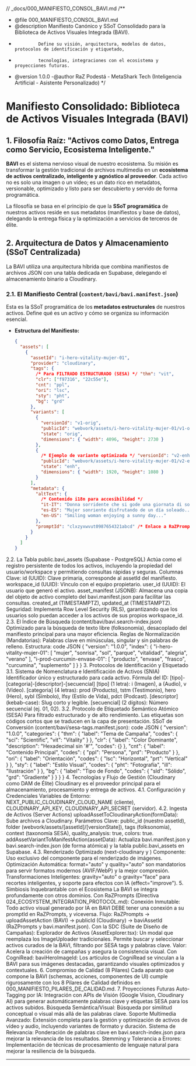 // _docs/000_MANIFIESTO_CONSOL_BAVI.md
/**
- @file 000_MANIFIESTO_CONSOL_BAVI.md
- @description Manifiesto Canónico y SSoT Consolidado para la Biblioteca de Activos Visuales Integrada (BAVI).
-              Define su visión, arquitectura, modelos de datos, protocolos de identificación y etiquetado,
-              tecnologías, integraciones con el ecosistema y proyecciones futuras.
- @version 1.0.0
  -@author RaZ Podestá - MetaShark Tech (Inteligencia Artificial - Asistente Personalizado)
  */

# Manifiesto Consolidado: Biblioteca de Activos Visuales Integrada (BAVI)

## 1. Filosofía Raíz: "Activos como Datos, Entrega como Servicio, Ecosistema Inteligente."

**BAVI** es el sistema nervioso visual de nuestro ecosistema. Su misión es transformar la gestión tradicional de archivos multimedia en un **ecosistema de activos centralizado, inteligente y agnóstico al proveedor**. Cada activo no es solo una imagen o un vídeo; es un dato rico en metadatos, versionable, optimizado y listo para ser descubierto y servido de forma programática.

La filosofía se basa en el principio de que la **SSoT programática** de nuestros activos reside en sus metadatos (manifiestos y base de datos), delegando la entrega física y la optimización a servicios de terceros de élite.

## 2. Arquitectura de Datos y Almacenamiento (SSoT Centralizada)

La BAVI utiliza una arquitectura híbrida que combina manifiestos de archivos JSON con una tabla dedicada en Supabase, delegando el almacenamiento binario a Cloudinary.

### 2.1. El Manifiesto Central (`content/bavi/bavi.manifest.json`)

Esta es la SSoT programática de los **metadatos estructurales** de nuestros activos. Define qué es un activo y cómo se organiza su información esencial.

- **Estructura del Manifiesto:**
  ```json
  {
    "assets": [
      {
        "assetId": "i-hero-vitality-mujer-01",
        "provider": "cloudinary",
        "tags": {
          /* Para FILTRADO ESTRUCTURADO (SESA) */ "thm": "vit",
          "clr": ["f97316", "22c55e"],
          "cnt": "ppl",
          "ori": "lsc",
          "sty": "pht",
          "bg": "grd"
        },
        "variants": [
          {
            "versionId": "v1-orig",
            "publicId": "webvork/assets/i-hero-vitality-mujer-01/v1-original",
            "state": "orig",
            "dimensions": { "width": 4096, "height": 2730 }
          },
          {
            /* Ejemplo de variante optimizada */ "versionId": "v2-enh-16-9",
            "publicId": "webvork/assets/i-hero-vitality-mujer-01/v2-enhanced-16-9",
            "state": "enh",
            "dimensions": { "width": 1920, "height": 1080 }
          }
        ],
        "metadata": {
          "altText": {
            /* Contenido i18n para accesibilidad */
            "it-IT": "Donna sorridente che si gode una giornata di sole...",
            "es-ES": "Mujer sonriente disfrutando de un día soleado...",
            "en-US": "Smiling woman enjoying a sunny day..."
          },
          "promptId": "clxzyxwvut0987654321abcd" /* Enlace a RaZPrompts */
        }
      }
    ]
  }
2.2. La Tabla public.bavi_assets (Supabase - PostgreSQL)
Actúa como el registro persistente de todos los activos, incluyendo la propiedad del usuario/workspace y permitiendo consultas rápidas y seguras.
Columnas Clave:
id (UUID): Clave primaria, corresponde al assetId del manifiesto.
workspace_id (UUID): Vínculo con el equipo propietario.
user_id (UUID): El usuario que generó el activo.
asset_manifest (JSONB): Almacena una copia del objeto de activo completo del bavi.manifest.json para facilitar las consultas.
created_at (TIMESTAMPTZ), updated_at (TIMESTAMPTZ).
Seguridad: Implementa Row Level Security (RLS), garantizando que los usuarios solo puedan acceder a los activos de sus propios workspace_id.
2.3. El Índice de Búsqueda (content/bavi/bavi.search-index.json)
Optimizado para la búsqueda de texto libre (folksonomía), desacoplado del manifiesto principal para una mayor eficiencia.
Reglas de Normalización (Mandatorias): Palabras clave en minúsculas, singular y sin palabras de relleno.
Estructura:
code
JSON
{
  "version": "1.0.0",
  "index": {
    "i-hero-vitality-mujer-01": [
      "mujer",
      "sonrisa",
      "sol",
      "parque",
      "vitalidad",
      "alegria",
      "verano"
    ],
    "i-prod-curcumin-envase-01": [
      "producto",
      "envase",
      "frasco",
      "curcumina",
      "suplemento"
    ]
  }
}
3. Protocolos de Identificación y Etiquetado
3.1. Sistema de Nomenclatura e Identificación de Activos (SNIA)
Identificador único y estructurado para cada activo.
Fórmula del ID: [tipo]-[categoria]-[descriptor]-[secuencial]
[tipo] (1 letra): i (Imagen), a (Audio), v (Vídeo).
[categoria] (4 letras): prod (Producto), tstm (Testimonio), hero (Hero), sybl (Símbolo), lfsy (Estilo de Vida), pdct (Podcast).
[descriptor] (kebab-case): Slug corto y legible.
[secuencial] (2 dígitos): Número secuencial (ej. 01, 02).
3.2. Protocolo de Etiquetado Semántico Atómico (SESA)
Para filtrado estructurado y de alto rendimiento. Las etiquetas son códigos cortos que se traducen en la capa de presentación.
SSoT de Conversión (content/bavi/sesa-tags.manifest.json):
code
JSON
{
  "version": "1.0.0",
  "categories": {
    "thm": {
      "label": "Tema de Campaña",
      "codes": { "sci": "Scientific", "vit": "Vitality" }
    },
    "clr": {
      "label": "Color Dominante",
      "description": "Hexadecimal sin '#'",
      "codes": {}
    },
    "cnt": {
      "label": "Contenido Principal",
      "codes": { "ppl": "Persona", "prd": "Producto" }
    },
    "ori": {
      "label": "Orientación",
      "codes": { "lsc": "Horizontal", "prt": "Vertical" }
    },
    "sty": {
      "label": "Estilo Visual",
      "codes": { "pht": "Fotografía", "ill": "Ilustración" }
    },
    "bg": {
      "label": "Tipo de Fondo",
      "codes": { "sld": "Sólido", "grd": "Gradiente" }
    }
  }
}
4. Tecnologías y Flujo de Gestión (Cloudinary como DAM de Élite)
Cloudinary es el proveedor principal para el almacenamiento, procesamiento y entrega de activos.
4.1. Configuración y Credenciales
Variables de Entorno: NEXT_PUBLIC_CLOUDINARY_CLOUD_NAME (cliente), CLOUDINARY_API_KEY, CLOUDINARY_API_SECRET (servidor).
4.2. Ingesta de Activos (Server Actions)
uploadAssetToCloudinaryAction(formData): Sube archivos a Cloudinary.
Parámetros Clave: public_id (nuestro assetId), folder (webvork/assets/[assetId]/[versionState]), tags (folksonomía), context (taxonomía SESA), quality_analysis: true, colors: true.
addAssetVariantToManifestAction(assetData): Actualiza bavi.manifest.json y bavi.search-index.json (de forma atómica) y la tabla public.bavi_assets en Supabase.
4.3. Renderizado Optimizado (next-cloudinary y <CldImage>)
Componente: Uso exclusivo del componente <CldImage> para el renderizado de imágenes.
Optimización Automática: format="auto" y quality="auto" son mandatorios para servir formatos modernos (AVIF/WebP) y la mejor compresión.
Transformaciones Inteligentes: gravity="auto" o gravity="face" para recortes inteligentes, y soporte para efectos con IA (effect="improve").
5. Simbiosis Inquebrantable con el Ecosistema
La BAVI se integra profundamente con otros dominios.
Con RaZPrompts (Directiva 024_ECOSYSTEM_INTEGRATION_PROTOCOL.md):
Conexión Inmutable: Todo activo visual generado por IA en BAVI DEBE tener una conexión a su promptId en RaZPrompts, y viceversa.
Flujo: RaZPrompts -> uploadAssetAction (BAVI) -> publicId (Cloudinary) -> baviAssetId (RaZPrompts y bavi.manifest.json).
Con la SDC (Suite de Diseño de Campañas):
Explorador de Activos (AssetExplorer.tsx): Un modal que reemplaza los ImageUploader tradicionales. Permite buscar y seleccionar activos curados de la BAVI, filtrando por SESA tags y palabras clave.
Valor: Acelera la creación de campañas y asegura la consistencia visual.
Con CogniRead:
baviHeroImageId: Los artículos de CogniRead se vinculan a la BAVI para sus imágenes destacadas, garantizando visuales optimizados y contextuales.
6. Compromiso de Calidad (8 Pilares)
Cada aparato que compone la BAVI (schemas, acciones, componentes de UI) cumple rigurosamente con los 8 Pilares de Calidad definidos en 000_MANIFIESTO_PILARES_DE_CALIDAD.md.
7. Proyecciones Futuras
Auto-Tagging por IA: Integración con APIs de Visión (Google Vision, Cloudinary AI) para generar automáticamente palabras clave y etiquetas SESA para los activos subidos.
Búsqueda Semántica/Visual: Búsqueda por similitud conceptual o visual más allá de las palabras clave.
Soporte Multimedia Avanzado: Extensión completa para la gestión y optimización de activos de vídeo y audio, incluyendo variantes de formato y duración.
Sistema de Relevancia: Ponderación de palabras clave en bavi.search-index.json para mejorar la relevancia de los resultados.
Stemming y Tolerancia a Errores: Implementación de técnicas de procesamiento de lenguaje natural para mejorar la resiliencia de la búsqueda.

---
